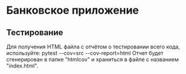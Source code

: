 # Банковское приложение

## Тестирование

Для получения HTML файла с отчётом о тестировании всего кода, используйте:
pytest --cov=src --cov-report=html
Отчет будет сгенерирован в папке "htmlcov" 
и храниться в файле с названием "index.html".